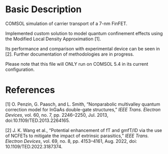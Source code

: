 # Basic Description

COMSOL simulation of carrier transport of a 7-nm FinFET.

Implemented custom solution to model quantum confinement effects using the Modified Local Density Approximation [1].

Its performance and comparison with experimental device can be seen in [2]. Further documentation of methodologies are in progress.

Please note that this file will ONLY run on COMSOL 5.4 in its current configuration.

# References

[1] O. Penzin, G. Paasch, and L. Smith, “Nonparabolic multivalley quantum correction model for InGaAs double-gate structures,” *IEEE Trans. Electron Devices*, vol. 60, no. 7, pp. 2246–2250, Jul. 2013, doi:10.1109/TED.2013.2264165.

[2] J. K. Wang et al., “Potential enhancement of fT and gmfT/ID via the use of NCFETs to mitigate the impact of extrinsic parasitics,” *IEEE Trans. Electron Devices*, vol. 69, no. 8, pp. 4153–4161, Aug. 2022, doi: 10.1109/TED.2022.3187374.
